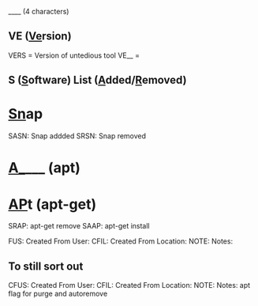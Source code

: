 ____ (4 characters)


## VE (<u>Ve</u>rsion) ##
VERS = Version of untedious tool
VE__ = 

## S (<u>S</u>oftware) List (<u>A</u>dded/<u>R</u>emoved) ##
# <u>Sn</u>ap # 
SASN: Snap addded
SRSN: Snap removed

# <u>A_</u>___ (apt) #

# <u>AP</u>t (apt-get) #
SRAP: apt-get remove
SAAP: apt-get install

FUS: Created From User:
CFIL: Created From Location:
NOTE: Notes:

## To still sort out
CFUS: Created From User:
CFIL: Created From Location:
NOTE: Notes:
apt flag for purge and autoremove